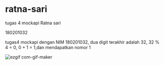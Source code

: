 # ratna-sari
tugas 4 mockapi
Ratna sari

180201032

tugas4 mockapi dengan NIM 180201032, dua digit terakhir adalah 32, 32 % 4 = 0, 0 + 1 = 1,dan mendapatkan nomor 1

![ezgif com-gif-maker](https://user-images.githubusercontent.com/96578036/147324829-fd783db8-1b2e-43c3-96ac-5c16b1bdd266.gif)


